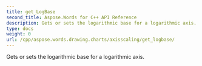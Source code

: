 ```yaml
---
title: get_LogBase
second_title: Aspose.Words for C++ API Reference
description: Gets or sets the logarithmic base for a logarithmic axis. 
type: docs
weight: 0
url: /cpp/aspose.words.drawing.charts/axisscaling/get_logbase/
---
```


Gets or sets the logarithmic base for a logarithmic axis. 

